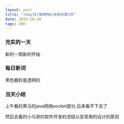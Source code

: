 ```yaml
---  
layout: post  
title: "(day76)使用MAC系统的第3天"   
date: 2019-10-28
tags: XDH    
---  
```


### 充实的一天
新的一周新的开始
### 每日新词
黑色磨砂是透明的
### 当天小结
上午看的黑马的java网络socket部分,后来看不下去了

然后去看的小马哥的软件开发的流程以及常用的设计的原则



                 

    
